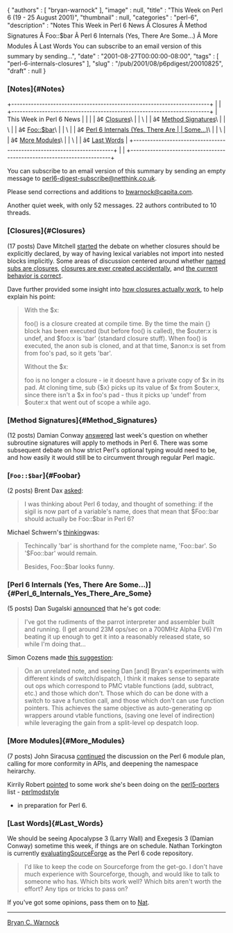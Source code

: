 {
   "authors" : [
      "bryan-warnock"
   ],
   "image" : null,
   "title" : "This Week on Perl 6 (19 - 25 August 2001)",
   "thumbnail" : null,
   "categories" : "perl-6",
   "description" : "Notes This Week in Perl 6 News Â Closures Â Method Signatures Â Foo::$bar Â Perl 6 Internals (Yes, There Are Some...) Â More Modules Â Last Words You can subscribe to an email version of this summary by sending...",
   "date" : "2001-08-27T00:00:00-08:00",
   "tags" : [
      "perl-6-internals-closures"
   ],
   "slug" : "/pub/2001/08/p6pdigest/20010825",
   "draft" : null
}





### [Notes]{#Notes}

+-----------------------------------------------------------------------+
|                                                                       |
+-----------------------------------------------------------------------+
| This Week in Perl 6 News                                              |
|                                                                       |
| â¢ [Closures](#Closures)\                                              |
| \                                                                     |
| â¢ [Method Signatures](#Method_Signatures)\                            |
| \                                                                     |
| â¢ [Foo::\$bar](#Foobar)\                                              |
| \                                                                     |
| â¢ [Perl 6 Internals (Yes, There Are                                   |
| Some...)](#Perl_6_Internals_Yes_There_Are_Some)\                      |
| \                                                                     |
| â¢ [More Modules](#More_Modules)\                                      |
| \                                                                     |
| â¢ [Last Words](#Last_Words)                                           |
+-----------------------------------------------------------------------+
|                                                                       |
+-----------------------------------------------------------------------+

You can subscribe to an email version of this summary by sending an
empty message to <perl6-digest-subscribe@netthink.co.uk>.

Please send corrections and additions to <bwarnock@capita.com>.

Another quiet week, with only 52 messages. 22 authors contributed to 10
threads.

### [Closures]{#Closures}

(17 posts) Dave Mitchell
[started](http://archive.develooper.com/perl6-language@perl.org/msg08032.html)
the debate on whether closures should be explicitly declared, by way of
having lexical variables not import into nested blocks implicitly. Some
areas of discussion centered around whether [named subs are
closures](http://archive.develooper.com/perl6-language@perl.org/msg08043.html),
[closures are ever created
accidentally](http://archive.develooper.com/perl6-language@perl.org/msg08034.html),
and [the current behavior is
correct](http://archive.develooper.com/perl6-language@perl.org/msg08038.html).

Dave further provided some insight into [how closures actually
work](http://archive.develooper.com/perl6-language@perl.org/msg08039.html),
to help explain his point:

> With the \$x:
>
> foo() is a closure created at compile time. By the time the main {}
> block has been executed (but before foo() is called), the \$outer:x is
> undef, and \$foo:x is 'bar' (standard closure stuff). When foo() is
> executed, the anon sub is cloned, and at that time, \$anon:x is set
> from from foo's pad, so it gets 'bar'.
>
> Without the \$x:
>
> foo is no longer a closure - ie it doesnt have a private copy of \$x
> in its pad. At cloning time, sub {\$x} picks up its value of \$x from
> \$outer:x, since there isn't a \$x in foo's pad - thus it picks up
> 'undef' from \$outer:x that went out of scope a while ago.

### [Method Signatures]{#Method_Signatures}

(12 posts) Damian Conway
[answered](http://archive.develooper.com/perl6-language@perl.org/msg08052.html)
last week's question on whether subroutine signatures will apply to
methods in Perl 6. There was some subsequent debate on how strict Perl's
optional typing would need to be, and how easily it would still be to
circumvent through regular Perl magic.

### [`Foo::$bar`]{#Foobar}

(2 posts) Brent Dax
[asked](http://archive.develooper.com/perl6-language@perl.org/msg08060.html):

> I was thinking about Perl 6 today, and thought of something: if the
> sigil is now part of a variable's name, does that mean that \$Foo::bar
> should actually be Foo::\$bar in Perl 6?

Michael Schwern's
[thinking](http://archive.develooper.com/perl6-language@perl.org/msg08063.html)was:

> Techincally 'bar' is shorthand for the complete name, 'Foo::bar'. So
> '\$Foo::bar' would remain.
>
> Besides, Foo::\$bar looks funny.

### [Perl 6 Internals (Yes, There Are Some...)]{#Perl_6_Internals_Yes_There_Are_Some}

(5 posts) Dan Sugalski
[announced](http://archive.develooper.com/perl6-internals@perl.org/msg03459.html)
that he's got code:

> I've got the rudiments of the parrot interpreter and assembler built
> and running. (I get around 23M ops/sec on a 700MHz Alpha EV6) I'm
> beating it up enough to get it into a reasonably released state, so
> while I'm doing that...

Simon Cozens made [this
suggestion](http://archive.develooper.com/perl6-internals@perl.org/msg03461.html):

> On an unrelated note, and seeing Dan \[and\] Bryan's experiments with
> different kinds of switch/dispatch, I think it makes sense to separate
> out ops which correspond to PMC vtable functions (add, subtract, etc.)
> and those which don't. Those which do can be done with a switch to
> save a function call, and those which don't can use function pointers.
> This achieves the same objective as auto-generating op wrappers around
> vtable functions, (saving one level of indirection) while leveraging
> the gain from a split-level op despatch loop.

### [More Modules]{#More_Modules}

(7 posts) John Siracusa
[continued](http://archive.develooper.com/perl6-stdlib@perl.org/msg00187.html)
the discussion on the Perl 6 module plan, calling for more conformity in
APIs, and deepening the namespace heirarchy.

Kirrily Robert
[pointed](http://archive.develooper.com/perl6-stdlib@perl.org/msg00191.html)
to some work she's been doing on the
[perl5-porters](http://archive.develooper.com/perl5-porters@perl.org/)
list -
[perlmodstyle](http://archive.develooper.com/perl5-porters@perl.org/msg62256.html)
- in preparation for Perl 6.

### [Last Words]{#Last_Words}

We should be seeing Apocalypse 3 (Larry Wall) and Exegesis 3 (Damian
Conway) sometime this week, if things are on schedule. Nathan Torkington
is currently
[evaluating](http://archive.develooper.com/perl6-internals@perl.org/msg03467.html)[SourceForge](http://sourceforge.net/)
as the Perl 6 code repository.

> I'd like to keep the code on Sourceforge from the get-go. I don't have
> much experience with Sourceforge, though, and would like to talk to
> someone who has. Which bits work well? Which bits aren't worth the
> effort? Any tips or tricks to pass on?

If you've got some opinions, pass them on to
[Nat](mailto:gnat@oreilly.com).

------------------------------------------------------------------------

[Bryan C. Warnock](mailto:bwarnock@capita.com)


